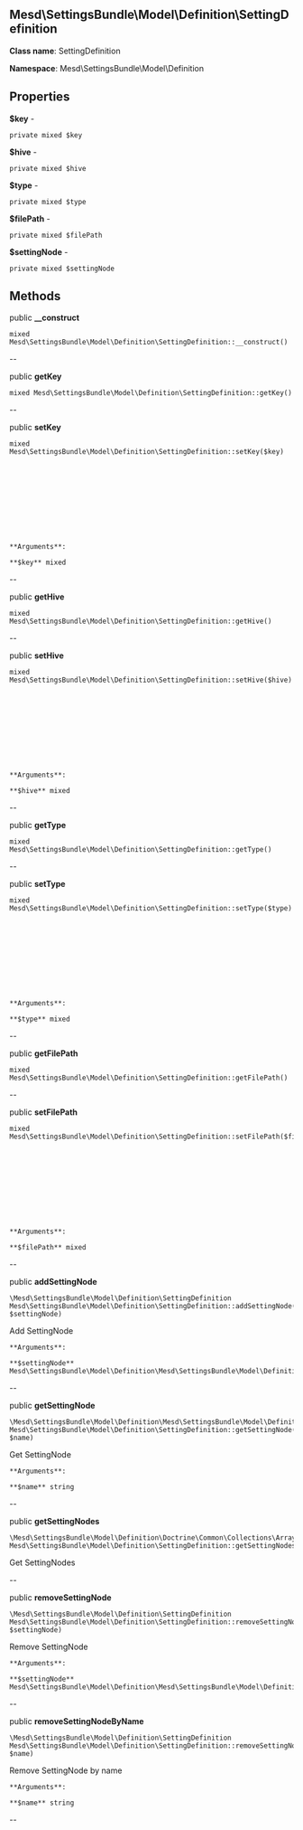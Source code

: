 Mesd\SettingsBundle\Model\Definition\SettingDefinition
---------------

    

    


**Class name**: SettingDefinition

**Namespace**: Mesd\SettingsBundle\Model\Definition









Properties
----------


**$key** - 



    private mixed $key






**$hive** - 



    private mixed $hive






**$type** - 



    private mixed $type






**$filePath** - 



    private mixed $filePath






**$settingNode** - 



    private mixed $settingNode






Methods
-------


public **__construct**

    mixed Mesd\SettingsBundle\Model\Definition\SettingDefinition::__construct()












--


public **getKey**

    mixed Mesd\SettingsBundle\Model\Definition\SettingDefinition::getKey()












--


public **setKey**

    mixed Mesd\SettingsBundle\Model\Definition\SettingDefinition::setKey($key)











    **Arguments**:

    **$key** mixed 


--


public **getHive**

    mixed Mesd\SettingsBundle\Model\Definition\SettingDefinition::getHive()












--


public **setHive**

    mixed Mesd\SettingsBundle\Model\Definition\SettingDefinition::setHive($hive)











    **Arguments**:

    **$hive** mixed 


--


public **getType**

    mixed Mesd\SettingsBundle\Model\Definition\SettingDefinition::getType()












--


public **setType**

    mixed Mesd\SettingsBundle\Model\Definition\SettingDefinition::setType($type)











    **Arguments**:

    **$type** mixed 


--


public **getFilePath**

    mixed Mesd\SettingsBundle\Model\Definition\SettingDefinition::getFilePath()












--


public **setFilePath**

    mixed Mesd\SettingsBundle\Model\Definition\SettingDefinition::setFilePath($filePath)











    **Arguments**:

    **$filePath** mixed 


--


public **addSettingNode**

    \Mesd\SettingsBundle\Model\Definition\SettingDefinition Mesd\SettingsBundle\Model\Definition\SettingDefinition::addSettingNode(\Mesd\SettingsBundle\Model\Definition\Mesd\SettingsBundle\Model\Definition\SettingNode $settingNode)

Add SettingNode









    **Arguments**:

    **$settingNode** Mesd\SettingsBundle\Model\Definition\Mesd\SettingsBundle\Model\Definition\SettingNode 


--


public **getSettingNode**

    \Mesd\SettingsBundle\Model\Definition\Mesd\SettingsBundle\Model\Definition\SettingNode Mesd\SettingsBundle\Model\Definition\SettingDefinition::getSettingNode(string $name)

Get SettingNode









    **Arguments**:

    **$name** string 


--


public **getSettingNodes**

    \Mesd\SettingsBundle\Model\Definition\Doctrine\Common\Collections\ArrayCollection() Mesd\SettingsBundle\Model\Definition\SettingDefinition::getSettingNodes()

Get SettingNodes










--


public **removeSettingNode**

    \Mesd\SettingsBundle\Model\Definition\SettingDefinition Mesd\SettingsBundle\Model\Definition\SettingDefinition::removeSettingNode(\Mesd\SettingsBundle\Model\Definition\Mesd\SettingsBundle\Model\Definition\SettingNode $settingNode)

Remove SettingNode









    **Arguments**:

    **$settingNode** Mesd\SettingsBundle\Model\Definition\Mesd\SettingsBundle\Model\Definition\SettingNode 


--


public **removeSettingNodeByName**

    \Mesd\SettingsBundle\Model\Definition\SettingDefinition Mesd\SettingsBundle\Model\Definition\SettingDefinition::removeSettingNodeByName(string $name)

Remove SettingNode by name









    **Arguments**:

    **$name** string 


--


